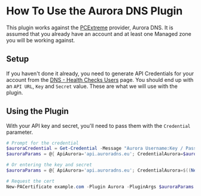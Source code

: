 # How To Use the Aurora DNS Plugin

This plugin works against the [PCExtreme](https://pcextreme.nl/) provider, Aurora DNS. It is assumed that you already have an account and at least one Managed zone you will be working against.

## Setup

If you haven't done it already, you need to generate API Credentials for your account from the [DNS - Health Checks Users](https://cp.pcextreme.nl/auroradns/users) page. You should end up with an `API URL`, `Key` and `Secret` value. These are what we will use with the plugin.

## Using the Plugin

With your API key and secret, you'll need to pass them with the `Credential` parameter.

```powershell
# Prompt for the credential
$auroraCredential = Get-Credential -Message "Aurora Username:Key / Password:Secret"
$auroraParams = @{ ApiAurora='api.auroradns.eu'; CredentialAurora=$auroraCredential }

# Or entering the key and secret
$auroraParams = @{ ApiAurora='api.auroradns.eu'; CredentialAurora=$((New-Object PSCredential 'KEYKEYKEY',$(ConvertTo-SecureString -String 'SECRETSECRETSECRET' -AsPlainText -Force))) }

# Request the cert
New-PACertificate example.com -Plugin Aurora -PluginArgs $auroraParams
```
